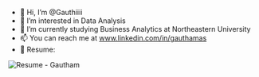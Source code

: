 - 👋 Hi, I’m @Gauthiiii
- 👀 I’m interested in Data Analysis
- 🌱 I’m currently studying Business Analytics at Northeastern University
- 📫 You can reach me at www.linkedin.com/in/gauthamas
- 📝 Resume:

![Resume - Gautham](https://user-images.githubusercontent.com/51517295/154381448-453c90fd-2dbe-4a18-b4d7-8ec8495b488c.png)


<!---
Gauthiiii/Gauthiiii is a ✨ special ✨ repository because its `README.md` (this file) appears on your GitHub profile.
You can click the Preview link to take a look at your changes.
--->
